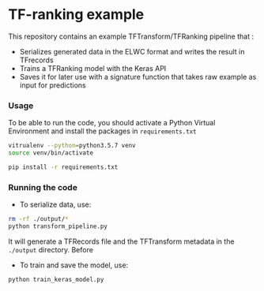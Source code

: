 # TF-ranking example

This repository contains an example TFTransform/TFRanking pipeline that : 

- Serializes generated data in the ELWC format and writes the result in TFrecords
- Trains a TFRanking model with the Keras API
- Saves it for later use with a signature function that takes raw example as input for predictions

### Usage
To be able to run the code, you should activate a Python Virtual Environment and install the packages in `requirements.txt`

```bash
vitrualenv --python=python3.5.7 venv
source venv/bin/activate

pip install -r requirements.txt
```

### Running the code
- To serialize data, use:
```bash
rm -rf ./output/*
python transform_pipeline.py
```
It will generate a TFRecords file and the TFTransform metadata in the `./output` directory. Before 

- To train and save the model, use:
```bash
python train_keras_model.py
```